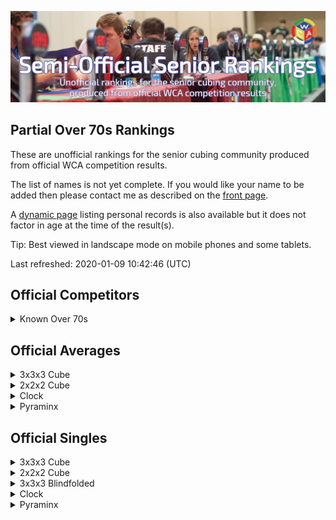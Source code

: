 ![alt text](img/logo.jpg "logo")
## Partial Over 70s Rankings

These are unofficial rankings for the senior cubing community produced from official WCA competition results.

The list of names is not yet complete. If you would like your name to be added then please contact me as described on the [front page](/wca-ipy/).

A [dynamic page](https://jonatanklosko.github.io/rankings/#/rankings/show?name=Over%2070s%20-%20Official%20PRs&wcaids=2003WESS01,2004SALV01,2005TOMO01,2006BERG01,2008CHEN12,2008JINZ01,2008TOMO01,2009AOKI01,2009ELSO01,2009HEND01,2009LIXI05,2009ZHUH01,2010ESTE02,2010WANG33,2011MICH01,2011MICH02,2011YANG13,2012BOWE01,2012SING03,2013COLL02,2016KLEI01,2017KUMI01,2018DOYL02,2018FOLE03) listing personal records is also available but it does not factor in age at the time of the result(s).

Tip: Best viewed in landscape mode on mobile phones and some tablets.

Last refreshed: 2020-01-09 10:42:46 (UTC)

<h2 id="competitors">Official Competitors</h2>

<details id="persons">
  <summary>Known Over 70s</summary>
  <table>
    <tr><td><b>Person</b></td><td><b>Speedsolving.com</b></td></tr>
    <tr><td><a href="https://www.worldcubeassociation.org/persons/2010ESTE02">Adelina Estevao</a>, Australia, 80+</td><td></td></tr>
    <tr><td><a href="https://www.worldcubeassociation.org/persons/2017KUMI01">Alexander Kuminov</a>, Russia</td><td></td></tr>
    <tr><td><a href="https://www.worldcubeassociation.org/persons/2012BOWE01">Barry Bower</a>, Canada</td><td></td></tr>
    <tr><td><a href="https://www.worldcubeassociation.org/persons/2016KLEI01">David Kleiner</a>, United States</td><td></td></tr>
    <tr><td><a href="https://www.worldcubeassociation.org/persons/2004SALV01">David Salvia</a>, United States</td><td><a href="https://www.speedsolving.com/members/david-j.42888">David J</a></td></tr>
    <tr><td><a href="https://www.worldcubeassociation.org/persons/2012SING03">David Singmaster</a>, United States</td><td></td></tr>
    <tr><td><a href="https://www.worldcubeassociation.org/persons/2011MICH01">Egon Micheelsen</a>, Denmark, 90+</td><td></td></tr>
    <tr><td><a href="https://www.worldcubeassociation.org/persons/2009AOKI01">Haruo Aoki (青木治雄)</a>, Japan, 80+</td><td></td></tr>
    <tr><td><a href="https://www.worldcubeassociation.org/persons/2005TOMO01">Hideaki Tomoyori (友寄英哲)</a>, Japan, 80+</td><td></td></tr>
    <tr><td><a href="https://www.worldcubeassociation.org/persons/2009ZHUH01">Huimin Zhu (朱惠民)</a>, China</td><td></td></tr>
    <tr><td><a href="https://www.worldcubeassociation.org/persons/2013COLL02">Leslie Paul Collard</a>, United Kingdom</td><td></td></tr>
    <tr><td><a href="https://www.worldcubeassociation.org/persons/2011MICH02">Lilian Micheelsen</a>, Denmark</td><td></td></tr>
    <tr><td><a href="https://www.worldcubeassociation.org/persons/2006BERG01">Martin Berger</a>, United Kingdom, 80+</td><td></td></tr>
    <tr><td><a href="https://www.worldcubeassociation.org/persons/2008TOMO01">Mitsuko Tomoyori (友寄光子)</a>, Japan</td><td></td></tr>
    <tr><td><a href="https://www.worldcubeassociation.org/persons/2009HEND01">Paul Hendrickson</a>, United States</td><td><a href="https://www.speedsolving.com/members/phndrxn.4384">phndrxn</a></td></tr>
    <tr><td><a href="https://www.worldcubeassociation.org/persons/2003WESS01">Rune Wesström</a>, Sweden, 80+</td><td><a href="https://www.speedsolving.com/members/rune.91">Rune</a></td></tr>
    <tr><td><a href="https://www.worldcubeassociation.org/persons/2018FOLE03">Tiernan Foley</a>, Ireland</td><td></td></tr>
    <tr><td><a href="https://www.worldcubeassociation.org/persons/2018DOYL02">Tom Doyle</a>, United States, 80+</td><td><a href="https://www.speedsolving.com/members/old-tom.27350">Old Tom</a></td></tr>
    <tr><td><a href="https://www.worldcubeassociation.org/persons/2009ELSO01">Valerie Elson</a>, United States</td><td></td></tr>
    <tr><td><a href="https://www.worldcubeassociation.org/persons/2008CHEN12">Xiansheng Chen</a>, China</td><td></td></tr>
    <tr><td><a href="https://www.worldcubeassociation.org/persons/2009LIXI05">Xinxian Li (李新贤)</a>, China, 80+</td><td></td></tr>
    <tr><td><a href="https://www.worldcubeassociation.org/persons/2011YANG13">Yang-Mo Sung (성양모)</a>, Republic of Korea</td><td></td></tr>
    <tr><td><a href="https://www.worldcubeassociation.org/persons/2010WANG33">Yongchao Wang (王永超)</a>, China, 80+</td><td></td></tr>
    <tr><td><a href="https://www.worldcubeassociation.org/persons/2008JINZ01">Zhiwei Jin (金志伟)</a>, China, 80+</td><td></td></tr>
  </table>
</details>

<h2 id="averages">Official Averages</h2>

<details id="333_avg">
  <summary>3x3x3 Cube</summary>
  <table>
    <tr><td><b>Rank</b></td><td><b>Person</b></td><td><b>Result</b></td></tr>
    <tr><td style="text-align:center">1</td><td><a href="https://www.worldcubeassociation.org/persons/2009AOKI01#333">Haruo Aoki (青木治雄)</a>, Japan, 80+</td><td style="text-align:right">35.70</td></tr>
    <tr><td style="text-align:center">2</td><td><a href="https://www.worldcubeassociation.org/persons/2003WESS01#333">Rune Wesström</a>, Sweden, 80+</td><td style="text-align:right">41.14</td></tr>
    <tr><td style="text-align:center">3</td><td><a href="https://www.worldcubeassociation.org/persons/2004SALV01#333">David Salvia</a>, United States</td><td style="text-align:right">42.61</td></tr>
    <tr><td style="text-align:center">4</td><td><a href="https://www.worldcubeassociation.org/persons/2005TOMO01#333">Hideaki Tomoyori (友寄英哲)</a>, Japan, 80+</td><td style="text-align:right">46.04</td></tr>
    <tr><td style="text-align:center">5</td><td><a href="https://www.worldcubeassociation.org/persons/2009HEND01#333">Paul Hendrickson</a>, United States</td><td style="text-align:right">1:07.46</td></tr>
    <tr><td style="text-align:center">6</td><td><a href="https://www.worldcubeassociation.org/persons/2018FOLE03#333">Tiernan Foley</a>, Ireland</td><td style="text-align:right">1:12.49</td></tr>
    <tr><td style="text-align:center">7</td><td><a href="https://www.worldcubeassociation.org/persons/2017KUMI01#333">Alexander Kuminov</a>, Russia</td><td style="text-align:right">1:13.19</td></tr>
    <tr><td style="text-align:center">8</td><td><a href="https://www.worldcubeassociation.org/persons/2013COLL02#333">Leslie Paul Collard</a>, United Kingdom</td><td style="text-align:right">1:15.87</td></tr>
    <tr><td style="text-align:center">9</td><td><a href="https://www.worldcubeassociation.org/persons/2008JINZ01#333">Zhiwei Jin (金志伟)</a>, China, 80+</td><td style="text-align:right">1:16.10</td></tr>
    <tr><td style="text-align:center">10</td><td><a href="https://www.worldcubeassociation.org/persons/2008TOMO01#333">Mitsuko Tomoyori (友寄光子)</a>, Japan</td><td style="text-align:right">1:33.81</td></tr>
    <tr><td style="text-align:center">11</td><td><a href="https://www.worldcubeassociation.org/persons/2009ZHUH01#333">Huimin Zhu (朱惠民)</a>, China</td><td style="text-align:right">1:49.78</td></tr>
    <tr><td style="text-align:center">12</td><td><a href="https://www.worldcubeassociation.org/persons/2010ESTE02#333">Adelina Estevao</a>, Australia, 80+</td><td style="text-align:right">1:51.70</td></tr>
    <tr><td style="text-align:center">13</td><td><a href="https://www.worldcubeassociation.org/persons/2009ELSO01#333">Valerie Elson</a>, United States</td><td style="text-align:right">2:05.26</td></tr>
    <tr><td style="text-align:center">14</td><td><a href="https://www.worldcubeassociation.org/persons/2006BERG01#333">Martin Berger</a>, United Kingdom</td><td style="text-align:right">2:35.10</td></tr>
    <tr><td style="text-align:center">15</td><td><a href="https://www.worldcubeassociation.org/persons/2018DOYL02#333">Tom Doyle</a>, United States, 80+</td><td style="text-align:right">3:19.05</td></tr>
    <tr><td style="text-align:center">16</td><td><a href="https://www.worldcubeassociation.org/persons/2011YANG13#333">Yang-Mo Sung (성양모)</a>, Republic of Korea</td><td style="text-align:right">3:44.87</td></tr>
    <tr><td style="text-align:center">17</td><td><a href="https://www.worldcubeassociation.org/persons/2010WANG33#333">Yongchao Wang (王永超)</a>, China, 80+</td><td style="text-align:right">6:52.57</td></tr>
  </table>
<p>Estimated number of seniors &#8776; 25</p><p>Estimated completeness of rankings &#8776; 68.0%</p></details>

<details id="222_avg">
  <summary>2x2x2 Cube</summary>
  <table>
    <tr><td><b>Rank</b></td><td><b>Person</b></td><td><b>Result</b></td></tr>
    <tr><td style="text-align:center">1</td><td><a href="https://www.worldcubeassociation.org/persons/2009AOKI01#222">Haruo Aoki (青木治雄)</a>, Japan</td><td style="text-align:right">14.19</td></tr>
    <tr><td style="text-align:center">2</td><td><a href="https://www.worldcubeassociation.org/persons/2004SALV01#222">David Salvia</a>, United States</td><td style="text-align:right">15.02</td></tr>
    <tr><td style="text-align:center">3</td><td><a href="https://www.worldcubeassociation.org/persons/2012BOWE01#222">Barry Bower</a>, Canada</td><td style="text-align:right">27.26</td></tr>
    <tr><td style="text-align:center">4</td><td><a href="https://www.worldcubeassociation.org/persons/2011YANG13#222">Yang-Mo Sung (성양모)</a>, Republic of Korea</td><td style="text-align:right">1:08.84</td></tr>
  </table>
<p>Estimated number of seniors &#8776; 5</p><p>Estimated completeness of rankings &#8776; 80.0%</p></details>

<details id="clock_avg">
  <summary>Clock</summary>
  <table>
    <tr><td><b>Rank</b></td><td><b>Person</b></td><td><b>Result</b></td></tr>
    <tr><td style="text-align:center">1</td><td><a href="https://www.worldcubeassociation.org/persons/2011YANG13#clock">Yang-Mo Sung (성양모)</a>, Republic of Korea</td><td style="text-align:right">2:54.12</td></tr>
  </table>
<p>Estimated number of seniors &#8776; 1</p><p>Estimated completeness of rankings &#8776; 100.0%</p></details>

<details id="pyram_avg">
  <summary>Pyraminx</summary>
  <table>
    <tr><td><b>Rank</b></td><td><b>Person</b></td><td><b>Result</b></td></tr>
    <tr><td style="text-align:center">1</td><td><a href="https://www.worldcubeassociation.org/persons/2012BOWE01#pyram">Barry Bower</a>, Canada</td><td style="text-align:right">31.52</td></tr>
    <tr><td style="text-align:center">2</td><td><a href="https://www.worldcubeassociation.org/persons/2017KUMI01#pyram">Alexander Kuminov</a>, Russia</td><td style="text-align:right">32.07</td></tr>
    <tr><td style="text-align:center">3</td><td><a href="https://www.worldcubeassociation.org/persons/2011YANG13#pyram">Yang-Mo Sung (성양모)</a>, Republic of Korea</td><td style="text-align:right">59.61</td></tr>
  </table>
<p>Estimated number of seniors &#8776; 4</p><p>Estimated completeness of rankings &#8776; 75.0%</p></details>

<h2 id="singles">Official Singles</h2>

<details id="333_best">
  <summary>3x3x3 Cube</summary>
  <table>
    <tr><td><b>Rank</b></td><td><b>Person</b></td><td><b>Result</b></td></tr>
    <tr><td style="text-align:center">1</td><td><a href="https://www.worldcubeassociation.org/persons/2009AOKI01#333">Haruo Aoki (青木治雄)</a>, Japan, 80+</td><td style="text-align:right">30.02</td></tr>
    <tr><td style="text-align:center">2</td><td><a href="https://www.worldcubeassociation.org/persons/2003WESS01#333">Rune Wesström</a>, Sweden, 80+</td><td style="text-align:right">33.34</td></tr>
    <tr><td style="text-align:center">3</td><td><a href="https://www.worldcubeassociation.org/persons/2004SALV01#333">David Salvia</a>, United States</td><td style="text-align:right">37.41</td></tr>
    <tr><td style="text-align:center">4</td><td><a href="https://www.worldcubeassociation.org/persons/2005TOMO01#333">Hideaki Tomoyori (友寄英哲)</a>, Japan, 80+</td><td style="text-align:right">41.14</td></tr>
    <tr><td style="text-align:center">5</td><td><a href="https://www.worldcubeassociation.org/persons/2009HEND01#333">Paul Hendrickson</a>, United States</td><td style="text-align:right">54.01</td></tr>
    <tr><td style="text-align:center">6</td><td><a href="https://www.worldcubeassociation.org/persons/2013COLL02#333">Leslie Paul Collard</a>, United Kingdom</td><td style="text-align:right">54.37</td></tr>
    <tr><td style="text-align:center">7</td><td><a href="https://www.worldcubeassociation.org/persons/2018FOLE03#333">Tiernan Foley</a>, Ireland</td><td style="text-align:right">58.36</td></tr>
    <tr><td style="text-align:center">8</td><td><a href="https://www.worldcubeassociation.org/persons/2017KUMI01#333">Alexander Kuminov</a>, Russia</td><td style="text-align:right">1:03.89</td></tr>
    <tr><td style="text-align:center">9</td><td><a href="https://www.worldcubeassociation.org/persons/2008JINZ01#333">Zhiwei Jin (金志伟)</a>, China, 80+</td><td style="text-align:right">1:12.11</td></tr>
    <tr><td style="text-align:center">10</td><td><a href="https://www.worldcubeassociation.org/persons/2008TOMO01#333">Mitsuko Tomoyori (友寄光子)</a>, Japan</td><td style="text-align:right">1:13.03</td></tr>
    <tr><td style="text-align:center">11</td><td><a href="https://www.worldcubeassociation.org/persons/2010ESTE02#333">Adelina Estevao</a>, Australia, 80+</td><td style="text-align:right">1:23.96</td></tr>
    <tr><td style="text-align:center">12</td><td><a href="https://www.worldcubeassociation.org/persons/2009ELSO01#333">Valerie Elson</a>, United States</td><td style="text-align:right">1:29.81</td></tr>
    <tr><td style="text-align:center">13</td><td><a href="https://www.worldcubeassociation.org/persons/2009ZHUH01#333">Huimin Zhu (朱惠民)</a>, China</td><td style="text-align:right">1:30.63</td></tr>
    <tr><td style="text-align:center">14</td><td><a href="https://www.worldcubeassociation.org/persons/2006BERG01#333">Martin Berger</a>, United Kingdom</td><td style="text-align:right">2:14.56</td></tr>
    <tr><td style="text-align:center">15</td><td><a href="https://www.worldcubeassociation.org/persons/2008CHEN12#333">Xiansheng Chen</a>, China</td><td style="text-align:right">2:17.61</td></tr>
    <tr><td style="text-align:center">16</td><td><a href="https://www.worldcubeassociation.org/persons/2011MICH02#333">Lilian Micheelsen</a>, Denmark</td><td style="text-align:right">2:29.52</td></tr>
    <tr><td style="text-align:center">17</td><td><a href="https://www.worldcubeassociation.org/persons/2018DOYL02#333">Tom Doyle</a>, United States, 80+</td><td style="text-align:right">2:30.49</td></tr>
    <tr><td style="text-align:center">18</td><td><a href="https://www.worldcubeassociation.org/persons/2011YANG13#333">Yang-Mo Sung (성양모)</a>, Republic of Korea</td><td style="text-align:right">3:26.81</td></tr>
    <tr><td style="text-align:center">19</td><td><a href="https://www.worldcubeassociation.org/persons/2012SING03#333">David Singmaster</a>, United States</td><td style="text-align:right">4:19.52</td></tr>
    <tr><td style="text-align:center">20</td><td><a href="https://www.worldcubeassociation.org/persons/2009LIXI05#333">Xinxian Li (李新贤)</a>, China, 80+</td><td style="text-align:right">4:43.52</td></tr>
    <tr><td style="text-align:center">21</td><td><a href="https://www.worldcubeassociation.org/persons/2010WANG33#333">Yongchao Wang (王永超)</a>, China, 80+</td><td style="text-align:right">4:59.18</td></tr>
    <tr><td style="text-align:center">22</td><td><a href="https://www.worldcubeassociation.org/persons/2011MICH01#333">Egon Micheelsen</a>, Denmark, 90+</td><td style="text-align:right">5:52.16</td></tr>
  </table>
<p>Estimated number of seniors &#8776; 31</p><p>Estimated completeness of rankings &#8776; 71.0%</p></details>

<details id="222_best">
  <summary>2x2x2 Cube</summary>
  <table>
    <tr><td><b>Rank</b></td><td><b>Person</b></td><td><b>Result</b></td></tr>
    <tr><td style="text-align:center">1</td><td><a href="https://www.worldcubeassociation.org/persons/2004SALV01#222">David Salvia</a>, United States</td><td style="text-align:right">7.88</td></tr>
    <tr><td style="text-align:center">2</td><td><a href="https://www.worldcubeassociation.org/persons/2009AOKI01#222">Haruo Aoki (青木治雄)</a>, Japan</td><td style="text-align:right">10.68</td></tr>
    <tr><td style="text-align:center">3</td><td><a href="https://www.worldcubeassociation.org/persons/2016KLEI01#222">David Kleiner</a>, United States</td><td style="text-align:right">14.93</td></tr>
    <tr><td style="text-align:center">4</td><td><a href="https://www.worldcubeassociation.org/persons/2012BOWE01#222">Barry Bower</a>, Canada</td><td style="text-align:right">22.55</td></tr>
    <tr><td style="text-align:center">5</td><td><a href="https://www.worldcubeassociation.org/persons/2011YANG13#222">Yang-Mo Sung (성양모)</a>, Republic of Korea</td><td style="text-align:right">57.27</td></tr>
  </table>
<p>Estimated number of seniors &#8776; 6</p><p>Estimated completeness of rankings &#8776; 83.3%</p></details>

<details id="333bf_best">
  <summary>3x3x3 Blindfolded</summary>
  <table>
    <tr><td><b>Rank</b></td><td><b>Person</b></td><td><b>Result</b></td></tr>
    <tr><td style="text-align:center">1</td><td><a href="https://www.worldcubeassociation.org/persons/2005TOMO01#333bf">Hideaki Tomoyori (友寄英哲)</a>, Japan, 80+</td><td style="text-align:right">13:55.00</td></tr>
  </table>
<p>Estimated number of seniors &#8776; 1</p><p>Estimated completeness of rankings &#8776; 100.0%</p></details>

<details id="clock_best">
  <summary>Clock</summary>
  <table>
    <tr><td><b>Rank</b></td><td><b>Person</b></td><td><b>Result</b></td></tr>
    <tr><td style="text-align:center">1</td><td><a href="https://www.worldcubeassociation.org/persons/2011YANG13#clock">Yang-Mo Sung (성양모)</a>, Republic of Korea</td><td style="text-align:right">2:04.91</td></tr>
  </table>
<p>Estimated number of seniors &#8776; 1</p><p>Estimated completeness of rankings &#8776; 100.0%</p></details>

<details id="pyram_best">
  <summary>Pyraminx</summary>
  <table>
    <tr><td><b>Rank</b></td><td><b>Person</b></td><td><b>Result</b></td></tr>
    <tr><td style="text-align:center">1</td><td><a href="https://www.worldcubeassociation.org/persons/2012BOWE01#pyram">Barry Bower</a>, Canada</td><td style="text-align:right">16.77</td></tr>
    <tr><td style="text-align:center">2</td><td><a href="https://www.worldcubeassociation.org/persons/2017KUMI01#pyram">Alexander Kuminov</a>, Russia</td><td style="text-align:right">21.90</td></tr>
    <tr><td style="text-align:center">3</td><td><a href="https://www.worldcubeassociation.org/persons/2011YANG13#pyram">Yang-Mo Sung (성양모)</a>, Republic of Korea</td><td style="text-align:right">45.82</td></tr>
  </table>
<p>Estimated number of seniors &#8776; 5</p><p>Estimated completeness of rankings &#8776; 60.0%</p></details>

